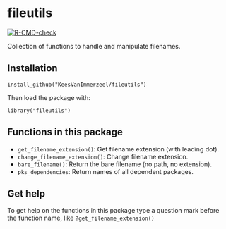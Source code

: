 # fileutils

<!-- badges: start -->
[![R-CMD-check](https://github.com/KeesVanImmerzeel/fileutils/workflows/R-CMD-check/badge.svg)](https://github.com/KeesVanImmerzeel/fileutils/actions)
<!-- badges: end -->

Collection of functions to handle and manipulate filenames.

## Installation

`install_github("KeesVanImmerzeel/fileutils")`

Then load the package with:

`library("fileutils")` 

## Functions in this package
- `get_filename_extension()`: Get filename extension (with leading dot).
- `change_filename_extension()`: Change filename extension.
- `bare_filename()`: Return the bare filename (no path, no extension).
- `pks_dependencies`: Return names of all dependent packages.

## Get help

To get help on the functions in this package type a question mark before the function name, like `?get_filename_extension()`
